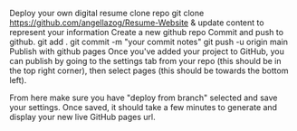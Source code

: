 Deploy your own digital resume
clone repo git clone https://github.com/angellazog/Resume-Website & update content to represent your information
Create a new github repo
Commit and push to github.
git add .
git commit -m "your commit notes"
git push -u origin main
Publish with github pages
Once you've added your project to GitHub, you can publish by going to the settings tab from your repo (this should be in the top right corner), then select pages (this should be towards the bottom left).

From here make sure you have "deploy from branch" selected and save your settings. Once saved, it should take a few minutes to generate and display your new live GitHub pages url.
